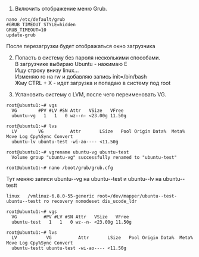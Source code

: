 1. Включить отображение меню Grub.
```
nano /etc/default/grub
#GRUB_TIMEOUT_STYLE=hidden
GRUB_TIMEOUT=10
update-grub
```
После перезагрузки будет отображаться окно загрузчика  

2. Попасть в систему без пароля несколькими способами.  
В загрузчике выбираю Ubuntu - нажимаю E  
Ищу строку внизу linux...  
Изменяю ro на rw и добавляю запись init=/bin/bash  
Жму CTRL + X - идет загрузка и попадаю в систему под root  

3. Установить систему с LVM, после чего переименовать VG.  
```
root@ubuntu1:~# vgs
  VG        #PV #LV #SN Attr   VSize   VFree
  ubuntu-vg   1   1   0 wz--n- <23.00g 11.50g

root@ubuntu1:~# lvs
  LV        VG          Attr       LSize   Pool Origin Data%  Meta%  Move Log Cpy%Sync Convert
  ubuntu-lv ubuntu-test -wi-ao---- <11.50g

root@ubuntu1:~# vgrename ubuntu-vg ubuntu-test
  Volume group "ubuntu-vg" successfully renamed to "ubuntu-test"

root@ubuntu1:~# nano /boot/grub/grub.cfg
```
Тут меняю записи ubuntu--vg на ubuntu--test и ubuntu--lv на ubuntu--testt
```
linux   /vmlinuz-6.8.0-55-generic root=/dev/mapper/ubuntu--test-ubuntu--testt ro recovery nomodeset dis_ucode_ldr

root@ubuntu1:~# vgs
  VG          #PV #LV #SN Attr   VSize   VFree
  ubuntu-test   1   1   0 wz--n- <23.00g 11.50g

root@ubuntu1:~# lvs
  LV           VG          Attr       LSize   Pool Origin Data%  Meta%  Move Log Cpy%Sync Convert
  ubuntu-testt ubuntu-test -wi-ao---- <11.50g
```
